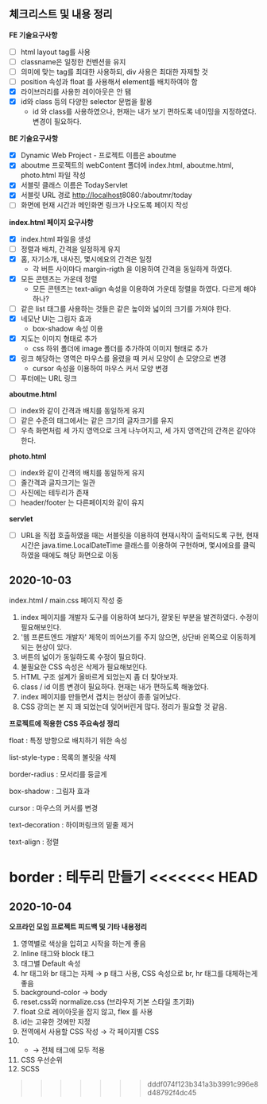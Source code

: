 ## 체크리스트 및 내용 정리

**FE 기술요구사항**

- [ ]  html layout tag를 사용
- [ ] classname은 일정한 컨벤션을 유지
- [ ] 의미에 맞는 tag를 최대한 사용하되, div 사용은 최대한 자제할 것
- [ ] position 속성과 float 를 사용해서 element를 배치하여야 함
- [x] 라이브러리를 사용한 레이아웃은 안 됌
- [x] id와 class 등의 다양한 selector 문법을 활용
    - id 와 class를 사용하였으나, 현재는 내가 보기 편하도록 네이밍을 지정하였다. 변경이 필요하다.

**BE 기술요구사항**

- [x] Dynamic Web Project - 프로젝트 이름은 aboutme
- [x] aboutme 프로젝트의 webContent 폴더에 index.html, aboutme.html, photo.html 파일 작성
- [x] 서블릿 클래스 이름은 TodayServlet
- [x] 서블릿 URL 경로 [http://localhost](http://localhost)8080:/aboutmr/today
- [ ] 화면에 현재 시간과 메인화면 링크가 나오도록 페이지 작성

**index.html 페이지 요구사항**

- [x] index.html 파일을 생성
- [ ] 정렬과 배치, 간격을 일정하게 유지
- [x] 홈, 자기소개, 내사진, 몇시에요의 간격은 일정
    - 각 버튼 사이마다 margin-rigth 을 이용하여 간격을 동일하게 하였다.
- [x] 모든 콘텐츠는 가운데 정렬
    - 모든 콘텐츠는 text-align 속성을 이용하여 가운데 정렬을 하였다. 다르게 해야하나?
- [ ] 같은 list 태그를 사용하는 것들은 같은 높이와 넓이의 크기를 가져야 한다.
- [x] 네모난 UI는 그림자 효과
    - box-shadow 속성 이용
- [x] 지도는 이미지 형태로 추가
    - css 하위 폴더에 image 폴더를 추가하여 이미지 형태로 추가
- [x] 링크 해당하는 영역은 마우스를 올렸을 때 커서 모양이 손 모양으로 변경
    - cursor 속성을 이용하여 마우스 커서 모양 변경
- [ ] 푸터에는 URL 링크

**aboutme.html**

- [ ] index와 같이 간격과 배치를 동일하게 유지
- [ ] 같은 수준의 태그에서는 같은 크기의 글자크기를 유지
- [ ] 우측 화면처럼 세 가지 영역으로 크게 나누어지고, 세 가지 영역간의 간격은 같아야 한다.

**photo.html**

- [ ] index와 같이 간격의 배치를 동일하게 유지
- [ ] 줄간격과 글자크기는 일관
- [ ] 사진에는 테두리가 존재
- [ ] header/footer 는 다른페이지와 같이 유지

**servlet**

- [ ] URL을 직접 호출하였을 때는 서블릿을 이용하여 현재시작이 출력되도록 구현, 현재시간은 java.time.LocalDateTime 클래스를 이용하여 구현하며, 몇시에요를 클릭하였을 때에도 해당 화면으로 이동

## 2020-10-03

index.html / main.css 페이지 작성 중

1. index 페이지를 개발자 도구를 이용하여 보다가, 잘못된 부분을 발견하였다. 수정이 필요해보인다.
2. '웹 프론트엔드 개발자' 제목이 띄어쓰기를 주지 않으면, 상단바 왼쪽으로 이동하게 되는 현상이 있다.
3. 버튼의 넓이가 동일하도록 수정이 필요하다.
4. 불필요한 CSS 속성은 삭제가 필요해보인다.
5. HTML 구조 설계가 올바르게 되었는지 좀 더 찾아보자.
6. class / id 이름 변경이 필요하다. 현재는 내가 편하도록 해놓았다.
7. index 페이지를 만들면서 겹치는 현상이 종종 일어났다. 
8. CSS 강의는 본 지 꽤 되었는데 잊어버린게 많다. 정리가 필요할 것 같음.

**프로젝트에 적용한 CSS 주요속성 정리**

float  : 특정 방향으로 배치하기 위한 속성

list-style-type : 목록의 볼릿을 삭제

border-radius : 모서리를 둥글게

box-shadow : 그림자 효과

cursor : 마우스의 커서를 변경

text-decoration : 하이퍼링크의 밑줄 제거

text-align : 정렬

border : 테두리 만들기
<<<<<<< HEAD
=======


## 2020-10-04

**오프라인 모임 프로젝트 피드백 및 기타 내용정리**

1. 영역별로 색상을 입히고 시작을 하는게 좋음
2. Inline 태그와 block 태그
3. 태그별 Default 속성
4. hr 태그와 br 태그는 자제 → p 태그 사용, CSS 속성으로 br, hr 태그를 대체하는게 좋음
5. background-color → body
6. reset.css와 normalize.css (브라우저 기본 스타일 초기화)
7. float 으로 레이아웃을 잡지 않고, flex 를 사용
8. id는 고유한 것에만 지정
9. 전역에서 사용할 CSS 작성 → 각 페이지별 CSS
10.  * → 전체 태그에 모두 적용
11. CSS 우선순위
12. SCSS
>>>>>>> dddf074f123b341a3b3991c996e8d48792f4dc45
